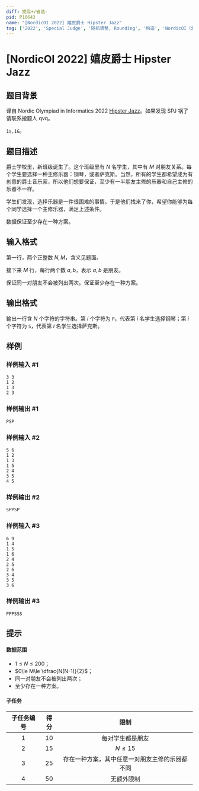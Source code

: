 ```yaml
---
diff: 提高+/省选-
pid: P10643
name: "[NordicOI 2022] 嬉皮爵士 Hipster Jazz"
tag: ['2022', 'Special Judge', '随机调整, Rounding', '构造', 'NordicOI（北欧）']
---
```

# [NordicOI 2022] 嬉皮爵士 Hipster Jazz
## 题目背景

译自 Nordic Olympiad in Informatics 2022  [Hipster Jazz](https://noi22.kattis.com/contests/noi22/problems/hipsterjazz)。如果发现 SPJ 锅了请联系搬题人 qvq。

$\texttt{1s,1G}$。

## 题目描述

爵士学校里，新班级诞生了。这个班级里有 $N$ 名学生，其中有 $M$ 对朋友关系。每个学生要选择一种主修乐器：钢琴，或者萨克斯。当然，所有的学生都希望成为有创意的爵士音乐家，所以他们想要保证，至少有一半朋友主修的乐器和自己主修的乐器不一样。

学生们发现，选择乐器是一件很困难的事情。于是他们找来了你，希望你能够为每个同学选择一个主修乐器，满足上述条件。

数据保证至少存在一种方案。
## 输入格式

第一行，两个正整数 $N,M$，含义见题面。

接下来 $M$ 行，每行两个数 $a,b$，表示 $a,b$ 是朋友。

保证同一对朋友不会被列出两次。保证至少存在一种方案。
## 输出格式

输出一行含 $N$ 个字符的字符串。第 $i$ 个字符为 `P`，代表第 $i$ 名学生选择钢琴；第 $i$ 个字符为 `S`，代表第 $i$ 名学生选择萨克斯。
## 样例

### 样例输入 #1
```
3 3
1 2
1 3
2 3

```
### 样例输出 #1
```
PSP

```
### 样例输入 #2
```
5 6
1 2
1 3
1 5
2 4
3 5
4 5

```
### 样例输出 #2
```
SPPSP

```
### 样例输入 #3
```
6 9
1 4
1 5
1 6
2 4
2 5
2 6
3 4
3 5
3 6

```
### 样例输出 #3
```
PPPSSS

```
## 提示

#### 数据范围

- $1\le N\le 200$；
- $0\le M\le \dfrac{N(N-1)}{2}$；
- 同一对朋友不会被列出两次；
- 至少存在一种方案。

#### 子任务

| 子任务编号 | 得分 | 限制 |
| :--: | :--: | :--: |
| $1$ | $10$ |  每对学生都是朋友 |
| $2$ | $15$ | $N\le 15$ |
| $3$ | $25$ | 存在一种方案，其中任意一对朋友主修的乐器都不同 |
| $4$ | $50$ | 无额外限制 |
